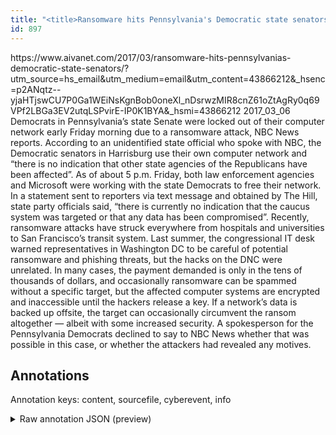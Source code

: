```yaml
---
title: "<title>Ransomware hits Pennsylvania's Democratic state senators - AIVAnet</title>"
id: 897
---
```


<title>Ransomware hits Pennsylvania's Democratic state senators - AIVAnet</title>
<source> https://www.aivanet.com/2017/03/ransomware-hits-pennsylvanias-democratic-state-senators/?utm_source=hs_email&utm_medium=email&utm_content=43866212&_hsenc=p2ANqtz--yjaHTjswCU7P0Ga1WEiNsKgnBob0oneXl_nDsrwzMIR8cnZ61oZtAgRy0q69VPf2LBGa3EV2utqLSPvirE-IP0K1BYA&_hsmi=43866212 </source>
<date> 2017_03_06 </date>
<text>
Democrats in Pennsylvania’s state Senate were locked out of their computer network early Friday morning due to a ransomware attack, NBC News reports.
According to an unidentified state official who spoke with NBC, the Democratic senators in Harrisburg use their own computer network and “there is no indication that other state agencies of the Republicans have been affected”.
As of about 5 p.m. Friday, both law enforcement agencies and Microsoft were working with the state Democrats to free their network.
In a statement sent to reporters via text message and obtained by The Hill, state party officials said, “there is currently no indication that the caucus system was targeted or that any data has been compromised”.
Recently, ransomware attacks have struck everywhere from hospitals and universities to San Francisco’s transit system.
Last summer, the congressional IT desk warned representatives in Washington DC to be careful of potential ransomware and phishing threats, but the hacks on the DNC were unrelated.
In many cases, the payment demanded is only in the tens of thousands of dollars, and occasionally ransomware can be spammed without a specific target, but the affected computer systems are encrypted and inaccessible until the hackers release a key.
If a network’s data is backed up offsite, the target can occasionally circumvent the ransom altogether — albeit with some increased security.
A spokesperson for the Pennsylvania Democrats declined to say to NBC News whether that was possible in this case, or whether the attackers had revealed any motives.
</text>



## Annotations

Annotation keys: content, sourcefile, cyberevent, info

<details>
<summary>Raw annotation JSON (preview)</summary>

```json
{
  "content": "Democrats in Pennsylvania\u2019s state Senate were locked out of their computer network early Friday morning due to a ransomware attack, NBC News reports. According to an unidentified state official who spoke with NBC, the Democratic senators in Harrisburg use their own computer network and \u201cthere is no indication that other state agencies of the Republicans have been affected\u201d. As of about 5 p.m. Friday, both law enforcement agencies and Microsoft were working with the state Democrats to free their network. In a statement sent to reporters via text message and obtained by The Hill, state party officials said, \u201cthere is currently no indication that the caucus system was targeted or that any data has been compromised\u201d. Recently, ransomware attacks have struck everywhere from hospitals and universities to San Francisco\u2019s transit system. Last summer, the congressional IT desk warned representatives in Washington DC to be careful of potential ransomware and phishing threats, but the hacks on the DNC were unrelated. In many cases, the payment demanded is only in the tens of thousands of dollars, and occasionally ransomware can be spammed without a specific target, but the affected computer systems are encrypted and inaccessible until the hackers release a key. If a network\u2019s data is backed up offsite, the target can occasionally circumvent the ransom altogether \u2014 albeit with some increased security. A spokesperson for the Pennsylvania Democrats declined to say to NBC News whether that was possible in this case, or whether the attackers had revealed any motives",
  "sourcefile": "897.txt",
  "cyberevent": {
    "hopper": [
      {
        "index": 0,
        "events": [
          {
            "index": "E2",
            "type": "Attack",
            "realis": "Other",
            "nugget": {
              "startOffset": 700,
              "index": "T8",
              "endOffset": 720,
              "text": "has been compromised"
            },
            "argument": [
              {
                "index": "T9",
                "text": "any data",
                "endOffset": 699,
                "role": {
                  "type": "Compromised-Data"
                },
                "startOffset": 691,
                "type": "Data"
              }
            ],
            "subtype": "Databreach"
          }
        ]
      },
      {
        "index": 1,
        "events": [
          {
            "index": "E1",
            "type": "Attack",
            "realis": "Actual",
            "nugget": {
              "startOffset": 111,
              "index": "T2",
              "endOffset": 130,
              "text": "a ransomware attack"
            },
            "argument": [
              {
                "index": "T3",
                "text": "Friday morning",
                "endOffset": 103,
                "role": {
                  "type": "Time"
                },
                "startOffset": 89,
                "type": "Time"
              },
              {
                "index": "T1",
                "text": "were locked out of their computer network",
                "endOffset": 82,
                "role": {
                  "CAPEC-Meta": "Physical Theft",
                  "type": "Attack-Pattern",
                  "confidence": 0.8882303833961487
                },
                "startOffset": 41,
                "type": "Capabilities"
              },
              {
                "index": "T4",
                "external_reference": {
                  "wikidataid": "Q29552"
                },
                "endOffset": 9,
                "role": {
                  "type": "Victim"
                },
                "text": "Democrats",
                "startOffset": 0,
                "type": "Organization"
              },
              {
                "index": "T5",
                "external_reference": {
                  "wikidataid": "Q1400"
```
</details>
